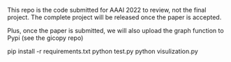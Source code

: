 This repo is the code submitted for AAAI 2022 to review, not the final project. 
The complete project will be released once the paper is accepted. 

Plus, once the paper is submitted, we will also upload the graph function to Pypi (see the gicopy repo)

pip install -r requirements.txt
python test.py
python visulization.py
